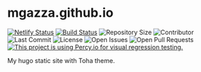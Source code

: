 # mgazza.github.io

[![Netlify Status](https://api.netlify.com/api/v1/badges/b1b93b02-f278-440b-ae1b-304e9f4c4ab5/deploy-status)](https://app.netlify.com/sites/toha/deploys) [![Build Status](https://img.shields.io/endpoint.svg?url=https%3A%2F%2Factions-badge.atrox.dev%2Fhugo-toha%2Fmgazza.github.io%2Fbadge%3Fref%3Dmain&style=flat)](https://actions-badge.atrox.dev/mgazza/mgazza.github.io/goto?ref=main) ![Repository Size](https://img.shields.io/github/repo-size/mgazza/mgazza.github.io) ![Contributor](https://img.shields.io/github/contributors/mgazza/mgazza.github.io) ![Last Commit](https://img.shields.io/github/last-commit/mgazza/mgazza.github.io) ![License](https://img.shields.io/github/license/mgazza/mgazza.github.io) ![Open Issues](https://img.shields.io/github/issues/mgazza/mgazza.github.io?color=important) ![Open Pull Requests](https://img.shields.io/github/issues-pr/mgazza/mgazza.github.io?color=yellowgreen) [![This project is using Percy.io for visual regression testing.](https://percy.io/static/images/percy-badge.svg)](https://percy.io/b7cb60ab/mgazza.github.io)

My hugo static site with Toha theme.